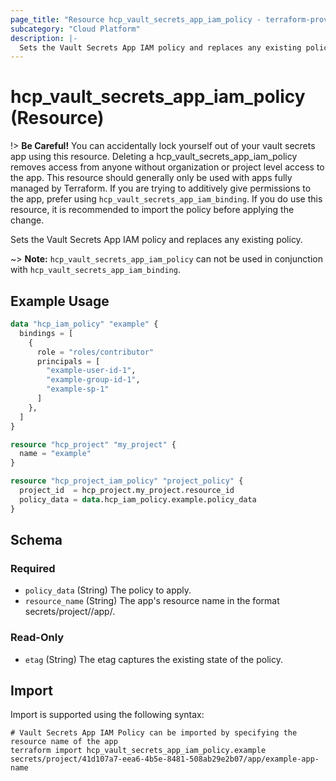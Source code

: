 ```yaml
---
page_title: "Resource hcp_vault_secrets_app_iam_policy - terraform-provider-hcp"
subcategory: "Cloud Platform"
description: |-
  Sets the Vault Secrets App IAM policy and replaces any existing policy.
---
```


# hcp_vault_secrets_app_iam_policy (Resource)

!> **Be Careful!** You can accidentally lock yourself out of your vault secrets app using
this resource. Deleting a hcp_vault_secrets_app_iam_policy removes access from anyone
without organization or project level access to the app. This resource should generally only be used with apps fully managed by Terraform.
If you are trying to additively give permissions to the app, prefer using
`hcp_vault_secrets_app_iam_binding`. If you do use this resource, it is recommended to
import the policy before applying the change.

Sets the Vault Secrets App IAM policy and replaces any existing policy.

~> **Note:** `hcp_vault_secrets_app_iam_policy` can not be used in conjunction with
`hcp_vault_secrets_app_iam_binding`.

## Example Usage

```terraform
data "hcp_iam_policy" "example" {
  bindings = [
    {
      role = "roles/contributor"
      principals = [
        "example-user-id-1",
        "example-group-id-1",
        "example-sp-1"
      ]
    },
  ]
}

resource "hcp_project" "my_project" {
  name = "example"
}

resource "hcp_project_iam_policy" "project_policy" {
  project_id  = hcp_project.my_project.resource_id
  policy_data = data.hcp_iam_policy.example.policy_data
}
```

<!-- schema generated by tfplugindocs -->
## Schema

### Required

- `policy_data` (String) The policy to apply.
- `resource_name` (String) The app's resource name in the format secrets/project/<project ID>/app/<app Name>.

### Read-Only

- `etag` (String) The etag captures the existing state of the policy.

## Import

Import is supported using the following syntax:

```shell
# Vault Secrets App IAM Policy can be imported by specifying the resource name of the app
terraform import hcp_vault_secrets_app_iam_policy.example secrets/project/41d107a7-eea6-4b5e-8481-508ab29e2b07/app/example-app-name
```